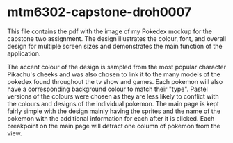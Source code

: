 # mtm6302-capstone-droh0007
This file contains the pdf with the image of my Pokedex mockup for the capstone two assignment. The design illustrates the colour, font, and overall design for multiple screen sizes and demonstrates the main function of the application. 

The accent colour of the design is sampled from the most popular character Pikachu's cheeks and was also chosen to link it to the many models of the pokedex found throughout the tv show and games. Each pokemon will also have a corresponding background colour to match their "type". Pastel versions of the colours were chosen as they are less likely to conflict with the colours and designs of the individual pokemon. The main page is kept fairly simple with the design mainly having the sprites and the name of the pokemon with the additional information for each after it is clicked. Each breakpoint on the main page will detract one column of pokemon from the view. 
